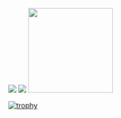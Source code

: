 ![](https://github-readme-stats.vercel.app/api?username=JHSAND&theme=tokyonight&show_icons=true&hide_border=true)
![](http://github-profile-summary-cards.vercel.app/api/cards/repos-per-language?username=JHSAND&theme=tokyonight&exclude=HTML,JavaScript,CSS)
<img src="https://github-readme-stats.vercel.app/api/top-langs/?username=JHSAND&layout=compact&theme=react&hide_border=true&bg_color=0D1117&title_color=58A6FF&text_color=FFFFFF" height="170"/>

[![trophy](https://github-profile-trophy.vercel.app/?username=JHSAND&theme=dracula&column=6&rank=SECRET,SSS,SS,S,AAA,AA,A)](https://github.com/ryo-ma/github-profile-trophy)
